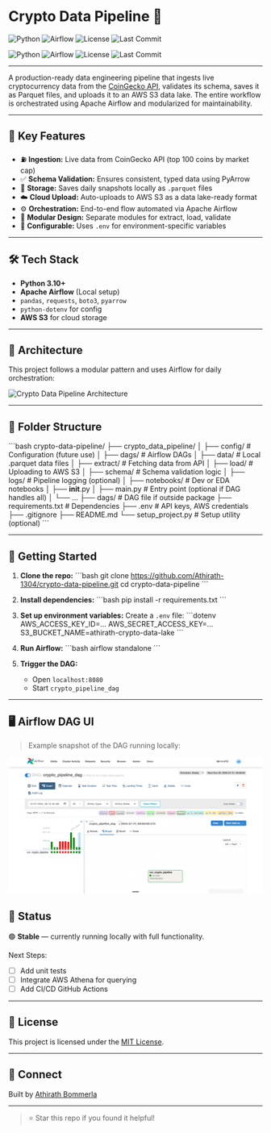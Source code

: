 # Crypto Data Pipeline 🚀
![Python](https://img.shields.io/badge/Python-3.10-blue)
![Airflow](https://img.shields.io/badge/Airflow-Orchestrated-green)
![License](https://img.shields.io/badge/License-MIT-green)
![Last Commit](https://img.shields.io/github/last-commit/Athirath-1304/crypto-data-pipeline)

![Python](https://img.shields.io/badge/Python-3.10-blue)
![Airflow](https://img.shields.io/badge/Airflow-Orchestrated-green)
![License](https://img.shields.io/badge/License-MIT-green)
![Last Commit](https://img.shields.io/github/last-commit/Athirath-1304/crypto-data-pipeline)

---

A production-ready data engineering pipeline that ingests live cryptocurrency data from the [CoinGecko API](https://www.coingecko.com/), validates its schema, saves it as Parquet files, and uploads it to an AWS S3 data lake. The entire workflow is orchestrated using Apache Airflow and modularized for maintainability.

---

## 📌 Key Features

- ⛽ **Ingestion:** Live data from CoinGecko API (top 100 coins by market cap)
- ✅ **Schema Validation:** Ensures consistent, typed data using PyArrow
- 📀 **Storage:** Saves daily snapshots locally as `.parquet` files
- ☁️ **Cloud Upload:** Auto-uploads to AWS S3 as a data lake-ready format
- ⚙️ **Orchestration:** End-to-end flow automated via Apache Airflow
- 🔀 **Modular Design:** Separate modules for extract, load, validate
- 🔐 **Configurable:** Uses `.env` for environment-specific variables

---

## 🛠️ Tech Stack

- **Python 3.10+**
- **Apache Airflow** (Local setup)
- `pandas`, `requests`, `boto3`, `pyarrow`
- `python-dotenv` for config
- **AWS S3** for cloud storage

---

## 🧱 Architecture

This project follows a modular pattern and uses Airflow for daily orchestration:

![Crypto Data Pipeline Architecture](assets/pipeline_architecture.png)

---

## 📂 Folder Structure

\```bash
crypto-data-pipeline/
├── crypto_data_pipeline/
│   ├── config/               # Configuration (future use)
│   ├── dags/                 # Airflow DAGs
│   ├── data/                 # Local .parquet data files
│   ├── extract/              # Fetching data from API
│   ├── load/                 # Uploading to AWS S3
│   ├── schema/               # Schema validation logic
│   ├── logs/                 # Pipeline logging (optional)
│   ├── notebooks/            # Dev or EDA notebooks
│   ├── __init__.py
│   ├── main.py               # Entry point (optional if DAG handles all)
│   └── ...
├── dags/                    # DAG file if outside package
├── requirements.txt         # Dependencies
├── .env                     # API keys, AWS credentials
├── .gitignore
├── README.md
└── setup_project.py         # Setup utility (optional)
\```

---

## 🚀 Getting Started

1. **Clone the repo:**
   \```bash
   git clone https://github.com/Athirath-1304/crypto-data-pipeline.git
   cd crypto-data-pipeline
   \```

2. **Install dependencies:**
   \```bash
   pip install -r requirements.txt
   \```

3. **Set up environment variables:**
   Create a `.env` file:
   \```dotenv
   AWS_ACCESS_KEY_ID=...
   AWS_SECRET_ACCESS_KEY=...
   S3_BUCKET_NAME=athirath-crypto-data-lake
   \```

4. **Run Airflow:**
   \```bash
   airflow standalone
   \```

5. **Trigger the DAG:**
   - Open `localhost:8080`
   - Start `crypto_pipeline_dag`

---
## 🖥️ Airflow DAG UI

> Example snapshot of the DAG running locally:

![DAG Screenshot](assets/airflow_dag.png)


## 📌 Status

🟢 **Stable** — currently running locally with full functionality.

Next Steps:
- [ ] Add unit tests
- [ ] Integrate AWS Athena for querying
- [ ] Add CI/CD GitHub Actions

---

## 📜 License

This project is licensed under the [MIT License](LICENSE).

---

## 🙌 Connect

Built by [Athirath Bommerla](https://www.linkedin.com/in/athirathbommerla)

---

> ⭐ Star this repo if you found it helpful!
